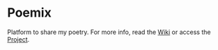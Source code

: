 # Poemix

Platform to share my poetry. For more info, read the [Wiki](https://github.com/DanielBrito/poemix/wiki) or access the [Project](https://github.com/users/DanielBrito/projects/4).
